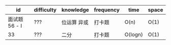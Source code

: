 | id | difficulty | knowledge | frequency | time | space |
| ------ | ------ | ------ | ------ | ------ | ------ |
| 面试题56 - I | ??? | 位运算 异或 | 打卡题 | O(n) | O(1) |
| 33 | ??? | 二分 | 打卡题 | O(logn) | O(1) |


